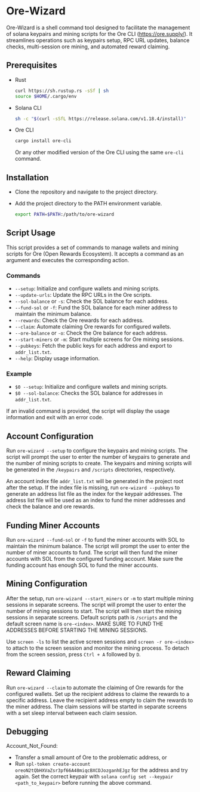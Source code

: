 # Ore-Wizard

Ore-Wizard is a shell command tool designed to facilitate the management of solana keypairs and mining scripts for the Ore CLI (https://ore.supply/). It streamlines operations such as keypairs setup, RPC URL updates, balance checks, multi-session ore mining, and automated reward claiming.

## Prerequisites

- Rust
    ```bash
    curl https://sh.rustup.rs -sSf | sh
    source $HOME/.cargo/env
    ```

- Solana CLI
    ```bash
    sh -c "$(curl -sSfL https://release.solana.com/v1.18.4/install)"
    ```

- Ore CLI
    ```bash
    cargo install ore-cli
    ```

    Or any other modified version of the Ore CLI using the same `ore-cli` command.

## Installation

- Clone the repository and navigate to the project directory.

- Add the project directory to the PATH environment variable.
    ```bash
    export PATH=$PATH:/path/to/ore-wizard
    ```

## Script Usage

This script provides a set of commands to manage wallets and mining scripts for Ore (Open Rewards Ecosystem). It accepts a command as an argument and executes the corresponding action.

### Commands

- `--setup`: Initialize and configure wallets and mining scripts.
- `--update-urls`: Update the RPC URLs in the Ore scripts.
- `--sol-balance` or `-s`: Check the SOL balance for each address.
- `--fund-sol` or `-f`: Fund the SOL balance for each miner address to maintain the minimum balance.
- `--rewards`: Check the Ore rewards for each address.
- `--claim`: Automate claiming Ore rewards for configured wallets.
- `--ore-balance` or `-o`: Check the Ore balance for each address.
- `--start-miners` or `-m`: Start multiple screens for Ore mining sessions.
- `--pubkeys`: Fetch the public keys for each address and export to `addr_list.txt`.
- `--help`: Display usage information.

### Example

- `$0 --setup`: Initialize and configure wallets and mining scripts.
- `$0 --sol-balance`: Checks the SOL balance for addresses in `addr_list.txt`.

If an invalid command is provided, the script will display the usage information and exit with an error code.

## Account Configuration

Run `ore-wizard --setup` to configure the keypairs and mining scripts. The script will prompt the user to enter the number of keypairs to generate and the number of mining scripts to create. The keypairs and mining scripts will be generated in the `/keypairs` and `/scripts` directories, respectively.

An account index file `addr_list.txt` will be generated in the project root after the setup. If the index file is missing, run `ore-wizard --pubkeys` to generate an address list file as the index for the keypair addresses. The address list file will be used as an index to fund the miner addresses and check the balance and ore rewards.

## Funding Miner Accounts

Run `ore-wizard --fund-sol` or `-f` to fund the miner accounts with SOL to maintain the minimum balance. The script will prompt the user to enter the number of miner accounts to fund. The script will then fund the miner accounts with SOL from the configured funding account. Make sure the funding account has enough SOL to fund the miner accounts.

## Mining Configuration

After the setup, run `ore-wizard --start_miners` or `-m` to start multiple mining sessions in separate screens. The script will prompt the user to enter the number of mining sessions to start. The script will then start the mining sessions in separate screens. Default scripts path is `/scripts` and the default screen name is `ore-<index>`.
MAKE SURE TO FUND THE ADDRESSES BEFORE STARTING THE MINING SESSIONS.

Use `screen -ls` to list the active screen sessions and `screen -r ore-<index>` to attach to the screen session and monitor the mining process.
To detach from the screen session, press `Ctrl + A` followed by `D`.

## Reward Claiming

Run `ore-wizard --claim` to automate the claiming of Ore rewards for the configured wallets. Set up the recipient address to claime the rewards to a specific address. Leave the recipient address empty to claim the rewards to the miner address. The claim sessions will be started in separate screens with a set sleep interval between each claim session.

## Debugging

Account_Not_Found: 
- Transfer a small amount of Ore to the problematic address, or
- Run `spl-token create-account oreoN2tQbHXVaZsr3pf66A48miqcBXCDJozganhEJgz` for the address and try again. 
  Set the correct keypair with `solana config set --keypair <path_to_keypair>` before running the above command.